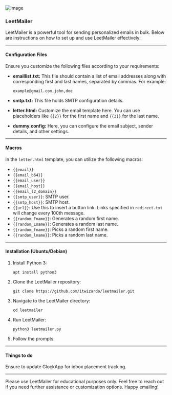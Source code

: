 ![image](https://github.com/itwizardo/leetmailer/assets/32465924/3f15e197-9e94-4583-be31-38225051671b)


### LeetMailer

LeetMailer is a powerful tool for sending personalized emails in bulk. Below are instructions on how to set up and use LeetMailer effectively:

---

#### Configuration Files

Ensure you customize the following files according to your requirements:

- **emaillist.txt:** This file should contain a list of email addresses along with corresponding first and last names, separated by commas. For example:
  ```
  example@gmail.com,john,doe
  ```

- **smtp.txt:** This file holds SMTP configuration details.

- **letter.html:** Customize the email template here. You can use placeholders like `{{2}}` for the first name and `{{3}}` for the last name.

- **dummy.config:** Here, you can configure the email subject, sender details, and other settings.

---

#### Macros

In the `letter.html` template, you can utilize the following macros:

- `{{email}}`
- `{{email_b64}}`
- `{{email_user}}`
- `{{email_host}}`
- `{{email_l2_domain}}`
- `{{smtp_user}}`: SMTP user.
- `{{smtp_host}}`: SMTP host.
- `{{url}}`: Use this to insert a button link. Links specified in `redirect.txt` will change every 100th message.
- `{{random_Fname}}`: Generates a random first name.
- `{{random_Lname}}`: Generates a random last name.
- `{{random_fname}}`: Picks a random first name.
- `{{random_lname}}`: Picks a random last name.

---

#### Installation (Ubuntu/Debian)

1. Install Python 3:
   ```
   apt install python3
   ```

2. Clone the LeetMailer repository:
   ```
   git clone https://github.com/itwizardo/leetmailer.git
   ```

3. Navigate to the LeetMailer directory:
   ```
   cd leetmailer
   ```

4. Run LeetMailer:
   ```
   python3 leetmailer.py
   ```

5. Follow the prompts.

---

#### Things to do

Ensure to update GlockApp for inbox placement tracking.

---

Please use LeetMailer for educational purposes only. Feel free to reach out if you need further assistance or customization options. Happy emailing!
